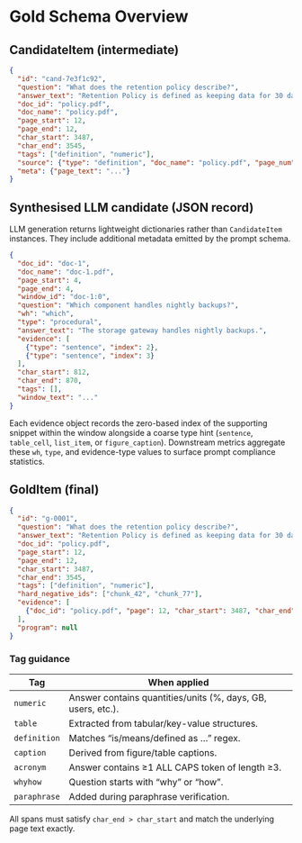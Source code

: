 # Gold Schema Overview

## CandidateItem (intermediate)

```json
{
  "id": "cand-7e3f1c92",
  "question": "What does the retention policy describe?",
  "answer_text": "Retention Policy is defined as keeping data for 30 days.",
  "doc_id": "policy.pdf",
  "doc_name": "policy.pdf",
  "page_start": 12,
  "page_end": 12,
  "char_start": 3487,
  "char_end": 3545,
  "tags": ["definition", "numeric"],
  "source": {"type": "definition", "doc_name": "policy.pdf", "page_num": 12},
  "meta": {"page_text": "..."}
}
```

## Synthesised LLM candidate (JSON record)

LLM generation returns lightweight dictionaries rather than `CandidateItem`
instances. They include additional metadata emitted by the prompt schema.

```json
{
  "doc_id": "doc-1",
  "doc_name": "doc-1.pdf",
  "page_start": 4,
  "page_end": 4,
  "window_id": "doc-1:0",
  "question": "Which component handles nightly backups?",
  "wh": "which",
  "type": "procedural",
  "answer_text": "The storage gateway handles nightly backups.",
  "evidence": [
    {"type": "sentence", "index": 2},
    {"type": "sentence", "index": 3}
  ],
  "char_start": 812,
  "char_end": 870,
  "tags": [],
  "window_text": "..."
}
```

Each evidence object records the zero-based index of the supporting snippet
within the window alongside a coarse type hint (`sentence`, `table_cell`,
`list_item`, or `figure_caption`). Downstream metrics aggregate these `wh`,
`type`, and evidence-type values to surface prompt compliance statistics.

## GoldItem (final)

```json
{
  "id": "g-0001",
  "question": "What does the retention policy describe?",
  "answer_text": "Retention Policy is defined as keeping data for 30 days.",
  "doc_id": "policy.pdf",
  "page_start": 12,
  "page_end": 12,
  "char_start": 3487,
  "char_end": 3545,
  "tags": ["definition", "numeric"],
  "hard_negative_ids": ["chunk_42", "chunk_77"],
  "evidence": [
    {"doc_id": "policy.pdf", "page": 12, "char_start": 3487, "char_end": 3545}
  ],
  "program": null
}
```

### Tag guidance

| Tag         | When applied                                                              |
|-------------|---------------------------------------------------------------------------|
| `numeric`   | Answer contains quantities/units (%, days, GB, users, etc.).              |
| `table`     | Extracted from tabular/key-value structures.                              |
| `definition`| Matches “is/means/defined as …” regex.                                    |
| `caption`   | Derived from figure/table captions.                                       |
| `acronym`   | Answer contains ≥1 ALL CAPS token of length ≥3.                           |
| `whyhow`    | Question starts with “why” or “how”.                                      |
| `paraphrase`| Added during paraphrase verification.                                     |

All spans must satisfy `char_end > char_start` and match the underlying page
text exactly.
